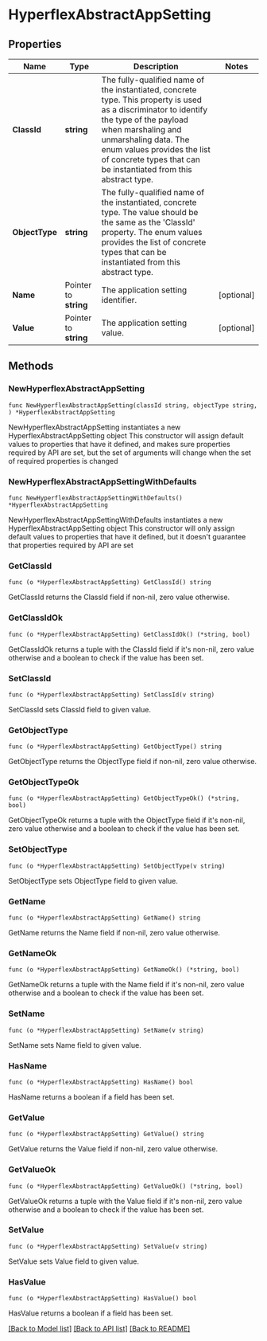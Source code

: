 # HyperflexAbstractAppSetting

## Properties

Name | Type | Description | Notes
------------ | ------------- | ------------- | -------------
**ClassId** | **string** | The fully-qualified name of the instantiated, concrete type. This property is used as a discriminator to identify the type of the payload when marshaling and unmarshaling data. The enum values provides the list of concrete types that can be instantiated from this abstract type. | 
**ObjectType** | **string** | The fully-qualified name of the instantiated, concrete type. The value should be the same as the &#39;ClassId&#39; property. The enum values provides the list of concrete types that can be instantiated from this abstract type. | 
**Name** | Pointer to **string** | The application setting identifier. | [optional] 
**Value** | Pointer to **string** | The application setting value. | [optional] 

## Methods

### NewHyperflexAbstractAppSetting

`func NewHyperflexAbstractAppSetting(classId string, objectType string, ) *HyperflexAbstractAppSetting`

NewHyperflexAbstractAppSetting instantiates a new HyperflexAbstractAppSetting object
This constructor will assign default values to properties that have it defined,
and makes sure properties required by API are set, but the set of arguments
will change when the set of required properties is changed

### NewHyperflexAbstractAppSettingWithDefaults

`func NewHyperflexAbstractAppSettingWithDefaults() *HyperflexAbstractAppSetting`

NewHyperflexAbstractAppSettingWithDefaults instantiates a new HyperflexAbstractAppSetting object
This constructor will only assign default values to properties that have it defined,
but it doesn't guarantee that properties required by API are set

### GetClassId

`func (o *HyperflexAbstractAppSetting) GetClassId() string`

GetClassId returns the ClassId field if non-nil, zero value otherwise.

### GetClassIdOk

`func (o *HyperflexAbstractAppSetting) GetClassIdOk() (*string, bool)`

GetClassIdOk returns a tuple with the ClassId field if it's non-nil, zero value otherwise
and a boolean to check if the value has been set.

### SetClassId

`func (o *HyperflexAbstractAppSetting) SetClassId(v string)`

SetClassId sets ClassId field to given value.


### GetObjectType

`func (o *HyperflexAbstractAppSetting) GetObjectType() string`

GetObjectType returns the ObjectType field if non-nil, zero value otherwise.

### GetObjectTypeOk

`func (o *HyperflexAbstractAppSetting) GetObjectTypeOk() (*string, bool)`

GetObjectTypeOk returns a tuple with the ObjectType field if it's non-nil, zero value otherwise
and a boolean to check if the value has been set.

### SetObjectType

`func (o *HyperflexAbstractAppSetting) SetObjectType(v string)`

SetObjectType sets ObjectType field to given value.


### GetName

`func (o *HyperflexAbstractAppSetting) GetName() string`

GetName returns the Name field if non-nil, zero value otherwise.

### GetNameOk

`func (o *HyperflexAbstractAppSetting) GetNameOk() (*string, bool)`

GetNameOk returns a tuple with the Name field if it's non-nil, zero value otherwise
and a boolean to check if the value has been set.

### SetName

`func (o *HyperflexAbstractAppSetting) SetName(v string)`

SetName sets Name field to given value.

### HasName

`func (o *HyperflexAbstractAppSetting) HasName() bool`

HasName returns a boolean if a field has been set.

### GetValue

`func (o *HyperflexAbstractAppSetting) GetValue() string`

GetValue returns the Value field if non-nil, zero value otherwise.

### GetValueOk

`func (o *HyperflexAbstractAppSetting) GetValueOk() (*string, bool)`

GetValueOk returns a tuple with the Value field if it's non-nil, zero value otherwise
and a boolean to check if the value has been set.

### SetValue

`func (o *HyperflexAbstractAppSetting) SetValue(v string)`

SetValue sets Value field to given value.

### HasValue

`func (o *HyperflexAbstractAppSetting) HasValue() bool`

HasValue returns a boolean if a field has been set.


[[Back to Model list]](../README.md#documentation-for-models) [[Back to API list]](../README.md#documentation-for-api-endpoints) [[Back to README]](../README.md)


